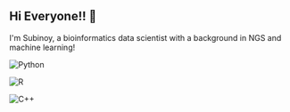 ## Hi Everyone!! 👋
I'm Subinoy, a bioinformatics data scientist with a background in NGS and machine learning!

![Python](https://img.shields.io/badge/-Python-3776AB?style=flat&logo=python&logoColor=yellow)

![R](https://img.shields.io/badge/R-3776AB?style=flat&logo=r&logoColor=white)

![C++](https://img.shields.io/badge/C++-green.svg?style=flat&logo=c%2B%2B)


<!--
**subinoy/subinoy** is a ✨ _special_ ✨ repository because its `README.md` (this file) appears on your GitHub profile.

Here are some ideas to get you started:

- 🔭 I’m currently working on ...
- 🌱 I’m currently learning ...
- 👯 I’m looking to collaborate on ...
- 🤔 I’m looking for help with ...
- 💬 Ask me about ...
- 📫 How to reach me: ...
- 😄 Pronouns: ...
- ⚡ Fun fact: ...
-->
